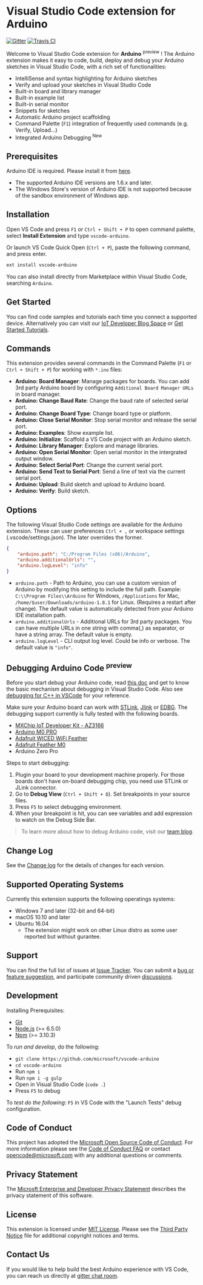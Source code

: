 # Visual Studio Code extension for Arduino

[![Gitter](https://img.shields.io/badge/chat-on%20gitter-blue.svg)](https://gitter.im/Microsoft/vscode-arduino)
[![Travis CI](https://travis-ci.org/Microsoft/vscode-arduino.svg?branch=master)](https://travis-ci.org/Microsoft/vscode-arduino)

Welcome to Visual Studio Code extension for **Arduino** <sup>preview</sup> ! The Arduino extension makes it easy to code, build, deploy and debug your Arduino sketches in Visual Studio Code, with a rich set of functionalities:

* IntelliSense and syntax highlighting for Arduino sketches
* Verify and upload your sketches in Visual Studio Code
* Built-in board and library manager
* Built-in example list
* Built-in serial monitor
* Snippets for sketches
* Automatic Arduino project scaffolding
* Command Palette (`F1`) integration of frequently used commands (e.g. Verify, Upload...)
* Integrated Arduino Debugging <sup>New</sup>

## Prerequisites
Arduino IDE is required. Please install it from [here](https://www.arduino.cc/en/main/software#download).
- The supported Arduino IDE versions are 1.6.x and later.
- The Windows Store's version of Arduino IDE is not supported because of the sandbox environment of Windows app.

## Installation
Open VS Code and press `F1` or `Ctrl + Shift + P` to open command palette, select **Install Extension** and type `vscode-arduino`.

Or launch VS Code Quick Open (`Ctrl + P`), paste the following command, and press enter.
```bash
ext install vscode-arduino
```
You can also install directly from Marketplace within Visual Studio Code, searching `Arduino`.

## Get Started
You can find code samples and tutorials each time you connect a supported device.
Alternatively you can visit our [IoT Developer Blog Space](https://aka.ms/iotdevblog) or [Get Started Tutorials](https://aka.ms/azureiotgetstarted).

## Commands
This extension provides several commands in the Command Palette (`F1` or `Ctrl + Shift + P`) for working with `*.ino` files:

- **Arduino: Board Manager**: Manage packages for boards. You can add 3rd party Arduino board by configuring `Additional Board Manager URLs` in board manager.
- **Arduino: Change Baud Rate**: Change the baud rate of selected serial port.
- **Arduino: Change Board Type**: Change board type or platform.
- **Arduino: Close Serial Monitor**: Stop serial monitor and release the serial port.
- **Arduino: Examples**: Show example list.
- **Arduino: Initialize**: Scaffold a VS Code project with an Arduino sketch.
- **Arduino: Library Manager**: Explore and manage libraries.
- **Arduino: Open Serial Monitor**: Open serial monitor in the intergrated output window.
- **Arduino: Select Serial Port**: Change the current serial port.
- **Arduino: Send Text to Serial Port**: Send a line of text via the current serial port.
- **Arduino: Upload**: Build sketch and upload to Arduino board.
- **Arduino: Verify**: Build sketch.

## Options
The following Visual Studio Code settings are available for the Arduino extension. These can user preferences `Ctrl + ,` or workspace settings (.vscode/settings.json). The later overrides the former.

```json
{
    "arduino.path": "C:/Program Files (x86)/Arduino",
    "arduino.additionalUrls": "",
    "arduino.logLevel": "info"
}
```
- `arduino.path` - Path to Arduino, you can use a custom version of Arduino by modifying this setting to include the full path. Example: `C:\\Program Files\\Arduino` for Windows, `/Applications` for Mac, `/home/$user/Downloads/arduino-1.8.1` for Linux. (Requires a restart after change). The default value is automatically detected from your Arduino IDE installation path.
- `arduino.additionalUrls` - Additional URLs for 3rd party packages. You can have multiple URLs in one string with comma(,) as separator, or have a string array. The default value is empty.
- `arduino.logLevel` - CLI output log level. Could be info or verbose. The default value is `"info"`.

## Debugging Arduino Code <sup>preview</sup>
Before you start debug your Arduino code, read [this doc](https://code.visualstudio.com/docs/editor/debugging) and get to know the basic mechanism about debugging in Visual Studio Code. Also see [debugging for C++ in VSCode](https://code.visualstudio.com/docs/languages/cpp#_debugging) for your reference.

Make sure your Arduino board can work with [STLink](http://www.st.com/en/development-tools/st-link-v2.html), [Jlink](https://www.segger.com/jlink-debug-probes.html) or [EDBG](http://www.atmel.com/webdoc/protocoldocs/ch01s01.html). The debugging support currently is fully tested with the following boards.
- [MXChip IoT Developer Kit - AZ3166](https://microsoft.github.io/azure-iot-developer-kit/)
- [Arduino M0 PRO](https://www.arduino.cc/en/Main/ArduinoBoardM0PRO)
- [Adafruit WICED WiFi Feather](https://www.adafruit.com/product/3056)
- [Adafruit Feather M0](https://www.adafruit.com/product/3010)
- Arduino Zero Pro

Steps to start debugging:
1. Plugin your board to your development machine properly. For those boards don't have on-board debugging chip, you need use STLink or JLink connector.
2. Go to **Debug View** (`Ctrl + Shift + D`). Set breakpoints in your source files.
3. Press `F5` to select debugging environment.
4. When your breakpoint is hit, you can see variables and add expression to watch on the Debug Side Bar.

> To learn more about how to debug Arduino code, visit our [team blog](https://blogs.msdn.microsoft.com/iotdev/2017/05/27/debug-your-arduino-code-with-visual-studio-code/).

## Change Log
See the [Change log](https://github.com/Microsoft/vscode-arduino/blob/master/CHANGELOG.md) for the details of changes for each version.

## Supported Operating Systems
Currently this extension supports the following operatings systems:

- Windows 7 and later (32-bit and 64-bit)
- macOS 10.10 and later
- Ubuntu 16.04
  - The extension might work on other Linux distro as some user reported but without gurantee.

## Support
You can find the full list of issues at [Issue Tracker](https://github.com/Microsoft/vscode-arduino/issues). You can submit a [bug or feature suggestion](https://github.com/Microsoft/vscode-arduino/issues/new), and participate community driven [discussions](https://gitter.im/Microsoft/vscode-arduino).

## Development

Installing Prerequisites:

- [Git](https://git-scm.com/)
- [Node.js](https://nodejs.org/) (>= 6.5.0)
- [Npm](https://www.npmjs.com/) (>= 3.10.3)

To *run and develop*, do the following:
- `git clone https://github.com/microsoft/vscode-arduino`
- `cd vscode-arduino`
- Run `npm i`
- Run `npm i -g gulp`
- Open in Visual Studio Code (`code .`)
- Press `F5` to debug

To *test do the following*: `F5` in VS Code with the "Launch Tests" debug configuration.

## Code of Conduct
This project has adopted the [Microsoft Open Source Code of Conduct](https://opensource.microsoft.com/codeofconduct). For more information please see the [Code of Conduct FAQ](https://opensource.microsoft.com/codeofconduct/faq/#howadopt) or contact opencode@microsoft.com with any additional questions or comments.

## Privacy Statement
The [Microsft Enterprise and Developer Privacy Statement](https://www.microsoft.com/en-us/privacystatement/EnterpriseDev/default.aspx) describes the privacy statement of this software.

## License
This extension is licensed under [MIT License](https://github.com/Microsoft/vscode-arduino/blob/master/LICENSE.txt). Please see the [Third Party Notice](https://github.com/Microsoft/vscode-arduino/blob/master/ThirdPartyNotices.txt) file for additional copyright notices and terms.

## Contact Us
If you would like to help build the best Arduino experience with VS Code, you can reach us directly at [gitter chat room](https://gitter.im/Microsoft/vscode-arduino).
